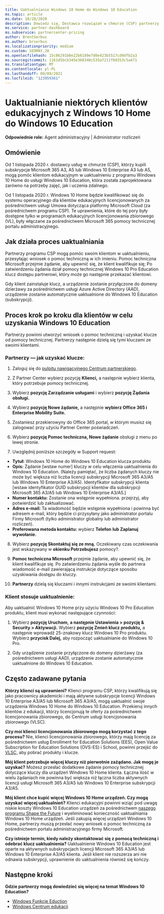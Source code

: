 ```yaml
---
title: Uaktualnianie Windows 10 Home do Windows 10 Education
ms.topic: article
ms.date: 10/28/2020
description: Dowiedz się, Dostawca rozwiązań w chmurze (CSP) partnerzy mogą uaktualnić niektórych swoich klientów edukacyjnych z Windows 10 Home do Windows 10 Education
ms.service: partner-dashboard
ms.subservice: partnercenter-pricing
author: BrentSerbus
ms.author: brserbus
ms.localizationpriority: medium
ms.custom: SEOMAY.20
ms.openlocfilehash: 15c86291b0e22b6189e7d0e423b5517cd9dfb2a3
ms.sourcegitcommit: 1161d5bcb345e368348c535a7211f0d353c5a471
ms.translationtype: MT
ms.contentlocale: pl-PL
ms.lasthandoff: 09/09/2021
ms.locfileid: "123959361"
---
```

# <a name="upgrade-some-education-customers-from-windows-10-home-to-windows-10-education"></a>Uaktualnianie niektórych klientów edukacyjnych z Windows 10 Home do Windows 10 Education

**Odpowiednie role:** Agent administracyjny | Administrator rozliczeń

## <a name="overview"></a>Omówienie

Od 1 listopada 2020 r. dostawcy usług w chmurze (CSP), którzy kupili subskrypcje Microsoft 365 A3, A5 lub Windows 10 Enterprise A3 lub A5, mogą pomóc klientom edukacyjnym w uaktualnieniu z programu Windows 10 Home do usługi Windows 10 Education, która została zaprojektowana zarówno na potrzeby zajęć, jak i uczenia zdalnego.

Od 1 listopada 2020 r. Windows 10 Home będzie kwalifikować się do systemu operacyjnego dla klientów edukacyjnych licencjonowanych za pośrednictwem usługi Umowa dotycząca platformy Microsoft Cloud (za pośrednictwem programu CSP). Te uprawnienia, które do tej pory były dostępne tylko w programach edukacyjnych licencjonowania zbiorowego (VL), były włączane za pośrednictwem Microsoft 365 pomocy technicznej portalu administracyjnego. 

## <a name="how-the-upgrade-process-works"></a>Jak działa proces uaktualniania

Partnerzy programu CSP mogą pomóc swoim klientom w uaktualnieniu, przesyłając wniosek o pomoc techniczną w ich imieniu. Pomoc techniczna Microsoft przejmie żądanie, aby upewnić się, że klient kwalifikuje się; Po zatwierdzeniu żądania dział pomocy technicznej Windows 10 Pro Education klucz dostępu partnerowi, który może go następnie przekazać klientowi.

Gdy klient zainstaluje klucz, a urządzenie zostanie przyłączone do domeny dzierżawy za pośrednictwem usługi Azure Active Directory (AAD), urządzenie zostanie automatycznie uaktualnione do Windows 10 Education (subskrypcji).   

## <a name="step-by-step-process-for-customers-to-get-windows-10-education"></a>Proces krok po kroku dla klientów w celu uzyskania Windows 10 Education

Partnerzy powinni utworzyć wniosek o pomoc techniczną i uzyskać klucze od pomocy technicznej. Partnerzy następnie dzielą się tymi kluczami ze swoimi klientami.

### <a name="partners--how-to-get-the-keys"></a>Partnerzy — jak uzyskać klucze:

1. Zaloguj się do [pulpitu nawigacyjnego Centrum partnerskiego](https://partner.microsoft.com/dashboard).

2. Z Partner Center wybierz pozycję **Klienci,** a następnie wybierz klienta, który potrzebuje pomocy technicznej.

3. Wybierz **pozycję Zarządzanie usługami** i wybierz **pozycję Żądania obsługi.**

4. Wybierz **pozycję Nowe żądanie,** a następnie **wybierz Office 365 i Enterprise Mobility Suite.**

5. Zostaniesz przekierowyny do Office 365 portal, w którym musisz się zalogować przy użyciu Partner Center poświadczeń.

6. Wybierz **pozycję Pomoc techniczna, Nowe żądanie** obsługi z menu po lewej stronie.

7. Uwzględnij poniższe szczegóły w Support request:

- **Tytuł:** Windows 10 Home do Windows 10 Education klucza produktu
- **Opis:** Żądanie [wstaw numer] kluczy w celu włączenia uaktualnienia do Windows 10 Education. (Należy pamiętać, że liczba żądanych kluczy nie może być większa niż liczba licencji subskrypcji Microsoft 365 A3/A5 lub Windows 10 Enterprise A3/A5). Identyfikator subskrypcji klienta [wstaw identyfikator GUID subskrypcji klientów dla subskrypcji Microsoft 365 A3/A5 lub Windows 10 Enterprise A3/A5.]
- **Numer kontaktu:** Zostanie ona wstępnie wypełniona. przejrzyj, aby potwierdzić lub zaktualizować.
- **Adres e-mail:** Ta wiadomość będzie wstępnie wypełniona i powinna być adresem e-mail, który będzie ci przysyłany jako administrator portalu Firmy Microsoft (tylko administrator globalny lub administrator rozliczeń).
- **Preferowana metoda kontaktu:** wybierz **Telefon** **lub Zaplanuj wywołanie.**

8. Wybierz **pozycję Skontaktuj się ze mną.** Oczekiwany czas oczekiwania jest wskazywany w **okienku Potrzebujesz** pomocy?.

9. **Pomoc techniczna Microsoft** przejmie żądanie, aby upewnić się, że klient kwalifikuje się. Po zatwierdzeniu żądania wyśle do partnera wiadomość e-mail zawierającą instrukcje dotyczące sposobu uzyskiwania dostępu do kluczy.

10. **Partnerzy** dzielą się kluczami i innymi instrukcjami ze swoimi klientami.

### <a name="customer-applies-the-upgrade"></a>Klient stosuje uaktualnienie:

Aby uaktualnić Windows 10 Home przy użyciu Windows 10 Pro Education produktu, klient musi wykonać następujące czynności:  

1. Wybierz **pozycję Uruchom,** **a następnie Ustawienia > pozycję & Security > Aktywacji.** Wybierz **pozycję Zmień klucz produktu,** a następnie wprowadź 25-znakowy klucz Windows 10 Pro produktu. Wybierz **przycisk Dalej,** aby rozpocząć uaktualnianie do Windows 10 Pro.

2. Gdy urządzenie zostanie przyłączone do domeny dzierżawy (za pośrednictwem usługi AAD), urządzenie zostanie automatycznie uaktualnione do Windows 10 Education.  

## <a name="frequently-asked-questions"></a>Często zadawane pytania

**Którzy klienci są uprawnieni?**
Klienci programu CSP, którzy kwalifikują się jako pracownicy akademicki i mają aktywne subskrypcje licencji Windows 10 Enterprise A3/A5 lub Microsoft 365 A3/A5, mogą uaktualnić swoje urządzenia Windows 10 Home do Windows 10 Education. Przekieruj innych klientów z edukacji, którzy licencjonują te oferty za pośrednictwem licencjonowania zbiorowego, do Centrum usługi licencjonowania zbiorowego (VLSC).

**Czy moi klienci licencjonowania zbiorowego mogą korzystać z tego procesu?**
Nie, klienci licencjonowania zbiorowego, którzy mają licencję za pośrednictwem usług Enrollment for Education Solutions (EES), Open Value Subscription for Education Solutions (OVS-ES) i School, powinni przejść do [VLSC,](https://www.microsoft.com/Licensing/servicecenter/default.aspx) aby pobrać produkty i klucze. 

**Mój klient potrzebuje więcej kluczy niż pierwotnie zażądano. Jak mogę je uzyskać?**
Możesz przesłać dodatkowe żądanie pomocy technicznej dotyczące kluczy dla urządzeń Windows 10 Home klienta. Łączna ilość w wielu żądaniach nie powinna być większa niż łączna liczba aktywnych licencji usługi Microsoft 365 A3/A5 lub Windows 10 Enterprise subskrypcji A3/A5.

**Mój klient chce kupić więcej Windows 10 Home urządzeń. Czy mogą uzyskać więcej uaktualnień?**
Klienci edukacyjni powinni wziąć pod uwagę niskie koszty Windows 10 Education urządzeń za pośrednictwem [naszego programu Shape the Future](https://www.microsoft.com/education/products/windows/shapethefuture.aspx) i wyeliminować konieczność uaktualniania Windows 10 Home urządzeń. Jeśli zakupią więcej urządzeń Windows 10 Home, partnerzy muszą przesłać nowy wniosek o pomoc techniczną za pośrednictwem portalu administracyjnego firmy Microsoft.

**Czy istnieje termin, kiedy należy skontaktować się z pomocą techniczną i odebrać klucz uaktualnienia?**
Uaktualnienie Windows 10 Education jest oparte na aktywnych subskrypcjach licencji Microsoft 365 A3/A5 lub Windows 10 Enterprise A3/A5 klienta. Jeśli klient nie rozszerza ani nie odnawia subskrypcji, uprawnienie do uaktualnienia również się kończy.

## <a name="next-steps"></a>Następne kroki

**Gdzie partnerzy mogą dowiedzieć się więcej na temat Windows 10 Education?**

- [Windows Funkcje Eduction](https://www.microsoft.com/education/products/windows/features)
- [Windows Centrum edukacji](/education/windows/)